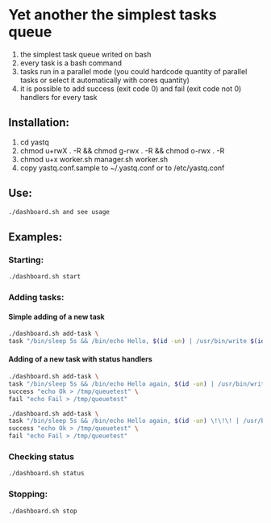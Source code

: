 # Yet another the simplest tasks queue
1. the simplest task queue writed on bash
2. every task is a bash command
3. tasks run in a parallel mode (you could hardcode quantity of parallel tasks or select it automatically with cores quantity)
4. it is possible to add success (exit code 0) and fail (exit code not 0) handlers for every task

## Installation:
1. cd yastq
2. chmod u+rwX . -R && chmod g-rwx . -R && chmod o-rwx . -R
3. chmod u+x worker.sh manager.sh worker.sh
4. copy yastq.conf.sample to ~/.yastq.conf or to /etc/yastq.conf

## Use:
```bash
./dashboard.sh and see usage
```
## Examples:
### Starting:
```bash
./dashboard.sh start
```
### Adding tasks:
#### Simple adding of a new task
```bash
./dashboard.sh add-task \
task "/bin/sleep 5s && /bin/echo Hello, $(id -un) | /usr/bin/write $(id -un)"
```
#### Adding of a new task with status handlers
```bash
./dashboard.sh add-task \
task "/bin/sleep 5s && /bin/echo Hello again, $(id -un) | /usr/bin/write $(id -un)" \
success "echo Ok > /tmp/queuetest" \
fail "echo Fail > /tmp/queuetest"
```
```bash
./dashboard.sh add-task \
task "/bin/sleep 5s && /bin/echo Hello again, $(id -un) \!\!\! | /usr/bin/write $(id -un) && /bin/false" \
success "echo Ok > /tmp/queuetest" \
fail "echo Fail > /tmp/queuetest"
```
### Checking status
```bash
./dashboard.sh status
```
### Stopping:
```bash
./dashboard.sh stop
``` 